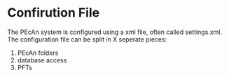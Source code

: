 Confirution File
=============

The PEcAn system is configured using a xml file, often called settings.xml. The configuration file can be split in X seperate pieces:
1. PEcAn folders
1. database access
1. PFTs